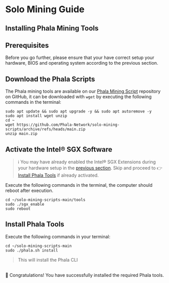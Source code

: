 # Solo Mining Guide

## Installing Phala Mining Tools

## Prerequisites <a href="#prerequisites" id="prerequisites"></a>

Before you go further, please ensure that your have correct setup your hardware, BIOS and operating system according to the previous section.

## Download the Phala Scripts <a href="#download-the-phala-scripts" id="download-the-phala-scripts"></a>

The Phala mining tools are available on our [Phala Mining Script](https://github.com/Phala-Network/solo-mining-scripts/) repository on GitHub, it can be downloaded with `wget` by executing the following commands in the terminal:

```
sudo apt update && sudo apt upgrade -y && sudo apt autoremove -y
sudo apt install wget unzip
cd ~
wget https://github.com/Phala-Network/solo-mining-scripts/archive/refs/heads/main.zip
unzip main.zip
```

## Activate the Intel® SGX Software <a href="#activate-the-intel-sgx-software" id="activate-the-intel-sgx-software"></a>

> ℹ You may have already enabled the Intel® SGX Extensions during your hardware setup in the [previous section](../khala-mining-guide/hardware-requirements.md). Skip and proceed to 👉[Install Phala Tools](./#install-phala-tools) if already activated.

Execute the following commands in the terminal, the computer should reboot after execution.

```
cd ~/solo-mining-scripts-main/tools
sudo ./sgx_enable
sudo reboot
```

## Install Phala Tools

Execute the following commands in your terminal:

```
cd ~/solo-mining-scripts-main
sudo ./phala.sh install
```

> This will install the Phala CLI

\
🎉 Congratulations! You have successfully installed the required Phala tools.
